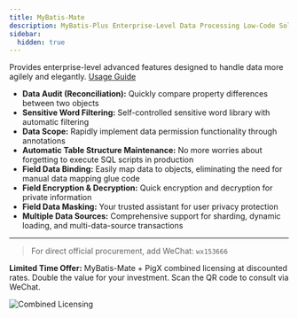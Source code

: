 ```yaml
---
title: MyBatis-Mate
description: MyBatis-Plus Enterprise-Level Data Processing Low-Code Solution
sidebar:
  hidden: true
---
```


Provides enterprise-level advanced features designed to handle data more agilely and elegantly. [Usage Guide](/guides/advanced-features/)

- **Data Audit (Reconciliation):** Quickly compare property differences between two objects
- **Sensitive Word Filtering:** Self-controlled sensitive word library with automatic filtering
- **Data Scope:** Rapidly implement data permission functionality through annotations
- **Automatic Table Structure Maintenance:** No more worries about forgetting to execute SQL scripts in production
- **Field Data Binding:** Easily map data to objects, eliminating the need for manual data mapping glue code
- **Field Encryption & Decryption:** Quick encryption and decryption for private information
- **Field Data Masking:** Your trusted assistant for user privacy protection
- **Multiple Data Sources:** Comprehensive support for sharding, dynamic loading, and multi-data-source transactions

---

> For direct official procurement, add WeChat: `wx153666`

**Limited Time Offer:** MyBatis-Mate + PigX combined licensing at discounted rates. Double the value for your investment. Scan the QR code to consult via WeChat.

![Combined Licensing](https://minio.pigx.top/oss/1647315825.gif)
